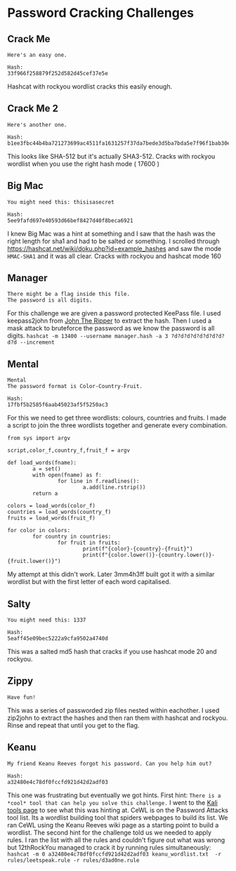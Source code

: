 # Password Cracking Challenges
## Crack Me
```
Here's an easy one.

Hash:
33f966f258879f252d582d45cef37e5e
```
Hashcat with rockyou wordlist cracks this easily enough.

## Crack Me 2
```
Here's another one.

Hash:
b1ee3fbc44b4ba721273699ac4511fa1631257f37da7bede3d5ba7bda5e7f96f1bab30e206caf47a5ce8c6587d0fbd6306e70b08a3a7e7233bb707bf21752c33
```
This looks like SHA-512 but it's actually SHA3-512.
Cracks with rockyou wordlist when you use the right hash mode ( 17600 )

## Big Mac
```
You might need this: thisisasecret

Hash:
5ee9fafd697e40593d66bef8427d40f8beca6921
```
I knew Big Mac was a hint at something and I saw that the hash was the right length for sha1 and had to be salted or something.
I scrolled through https://hashcat.net/wiki/doku.php?id=example_hashes and saw the mode ```HMAC-SHA1``` and it was all clear.
Cracks with rockyou and hashcat mode 160


## Manager
```
There might be a flag inside this file.
The password is all digits.
```
For this challenge we are given a password protected KeePass file.
I used keepass2john from [John The Ripper](https://www.openwall.com/john/) to extract the hash.
Then I used a mask attack to bruteforce the password as we know the password is all digits.
```hashcat -m 13400 --username manager.hash -a 3 ?d?d?d?d?d?d?d?d?d?d --increment```

## Mental
```
Mental
The password format is Color-Country-Fruit.

Hash:
17fbf5b2585f6aab45023af5f5250ac3
```
For this we need to get three wordlists: colours, countries and fruits.
I made a script to join the three wordlists together and generate every combination.
```
from sys import argv

script,color_f,country_f,fruit_f = argv

def load_words(fname):
        a = set()
        with open(fname) as f:
                for line in f.readlines():
                        a.add(line.rstrip())
        return a

colors = load_words(color_f)
countries = load_words(country_f)
fruits = load_words(fruit_f)

for color in colors:
        for country in countries:
                for fruit in fruits:
                        print(f"{color}-{country}-{fruit}")
                        print(f"{color.lower()}-{country.lower()}-{fruit.lower()}")
```
My attempt at this didn't work. Later 3mm4h3ff built got it with a similar wordlist but with the first letter of each word capitalised.


## Salty
```
You might need this: 1337

Hash:
5eaff45e09bec5222a9cfa9502a4740d
```
This was a salted md5 hash that cracks if you use hashcat mode 20 and rockyou.

## Zippy
```
Have fun!
```
This was a series of passworded zip files nested within eachother.
I used zip2john to extract the hashes and then ran them with hashcat and rockyou.
Rinse and repeat that until you get to the flag.

## Keanu
```
My friend Keanu Reeves forgot his password. Can you help him out?

Hash:
a32480e4c78df0fccfd921d42d2adf03
```
This one was frustrating but eventually we got hints.
First hint: ```There is a *cool* tool that can help you solve this challenge.```
I went to the [Kali tools page](https://tools.kali.org/tools-listing) to see what this was hinting at.
CeWL is on the Password Attacks tool list. Its a wordlist building tool that spiders webpages to build its list.
We ran CeWL using the Keanu Reeves wiki page as a starting point to build a wordlist.
The second hint for the challenge told us we needed to apply rules.
I ran the list with all the rules and couldn't figure out what was wrong but 12thRockYou managed to crack it by running rules simultaneously:
```hashcat -m 0 a32480e4c78df0fccfd921d42d2adf03 keanu_wordlist.txt  -r rules/leetspeak.rule -r rules/d3ad0ne.rule ```
